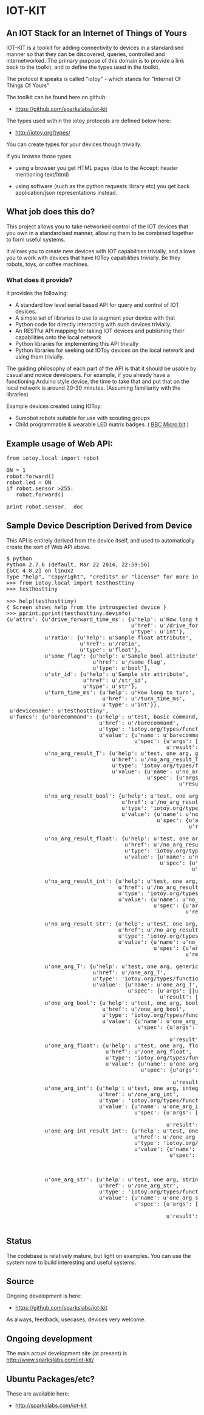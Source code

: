 # IOT-KIT
## An IOT Stack for an Internet of Things of Yours

IOT-KIT is a toolkit for adding connectivity to devices in a standardised
manner so that they can be discovered, queries, controlled and
internetworked.  The primary purpose of this domain is to provide a link
back to the toolkit, and to define the types used in the toolkit.

The protocol it speaks is called "iotoy" - which stands for "Internet Of
Things Of Yours"

The toolkit can be found here on github:

* <https://github.com/sparkslabs/iot-kit>

The types used within the iotoy protocols are defined below here:

* <http://iotoy.org/types/>

You can create types for your devices though trivially.

If you browse those types

* using a browser you get HTML pages (due to the Accept: header
  mentioning text/html)

* using software (such as the python requests library etc) you get
  back application/json representations instead.

## What job does this do?

This project allows you to take networked control of the IOT devices that
you own in a standardised manner, allowing them to be combined together to
form useful systems.

It allows you to create new devices with IOT capabilities trivially, and
allows you to work with devices that have IOToy capabilities trivially.
Be they robots, toys, or coffee machines.

### What does it provide?

It provides the following:

* A standard low level serial based API for query and control of IOT devices.
* A simple set of libraries to use to augment your device with that
* Python code for directly interacting with such devices trivially.
* An RESTful API mapping for taking IOT devices and publishing their
  capabilities onto the local network
* Python libraries for implementing this API trivially
* Python libraries for seeking out IOToy devices on the local network and
  using them trivially.

The guiding philosophy of each part of the API is that it should be usable
by casual and novice developers. For example, if you already have a functioning
Arduino style device, the time to take that and put that on the local network
is around 20-30 minutes. (Assuming familiarity with the libraries)

Example devices created using IOToy:

* Sumobot robots suitable for use with scouting groups
* Child programmable & wearable LED matrix badges. ( [BBC Micro:bit][MICROBIT] )

[MICROBIT]: http://www.bbc.co.uk/rd/blog/2015/07/prototyping-the-bbc-microbit


## Example usage of Web API:

<pre>
from iotoy.local import robot

ON = 1
robot.forward()
robot.led = ON
if robot.sensor >255:
   robot.forward()

print robot.sensor.__doc__
</pre>


## Sample Device Description Derived from Device

This API is entirely derived from the device itself, and used to automatically 
create the sort of Web API above.


<pre>
$ python
Python 2.7.6 (default, Mar 22 2014, 22:59:56) 
[GCC 4.8.2] on linux2
Type "help", "copyright", "credits" or "license" for more information.
>>> from iotoy.local import testhosttiny
>>> testhosttiny
<iotoy.discovery.testhosttiny object at 0x7f7add452350>
>>> help(testhosttiny)
{ Screen shows help from the introspected device }
>>> pprint.pprint(testhosttiny.devinfo)
{u'attrs': {u'drive_forward_time_ms': {u'help': u'How long to move forward',
                                       u'href': u'/drive_forward_time_ms',
                                       u'type': u'int'},
            u'ratio': {u'help': u'Sample float attribute',
                       u'href': u'/ratio',
                       u'type': u'float'},
            u'some_flag': {u'help': u'Sample bool attribute',
                           u'href': u'/some_flag',
                           u'type': u'bool'},
            u'str_id': {u'help': u'Sample str attribute',
                        u'href': u'/str_id',
                        u'type': u'str'},
            u'turn_time_ms': {u'help': u'How long to turn',
                              u'href': u'/turn_time_ms',
                              u'type': u'int'}},
 u'devicename': u'testhosttiny',
 u'funcs': {u'barecommand': {u'help': u'test, basic command, no arg/result',
                             u'href': u'/barecommand',
                             u'type': 'iotoy.org/types/function',
                             u'value': {u'name': u'barecommand',
                                        u'spec': {u'args': [],
                                                  u'result': []}}},
            u'no_arg_result_T': {u'help': u'test, one arg, generic type',
                                 u'href': u'/no_arg_result_T',
                                 u'type': 'iotoy.org/types/function',
                                 u'value': {u'name': u'no_arg_result_T',
                                            u'spec': {u'args': [],
                                                      u'result': [[u'result',
                                                                   u'T']]}}},
            u'no_arg_result_bool': {u'help': u'test, one arg, boolean',
                                    u'href': u'/no_arg_result_bool',
                                    u'type': 'iotoy.org/types/function',
                                    u'value': {u'name': u'no_arg_result_bool',
                                               u'spec': {u'args': [],
                                                         u'result': [[u'result',
                                                                      u'bool']]}}},
            u'no_arg_result_float': {u'help': u'test, one arg, float',
                                     u'href': u'/no_arg_result_float',
                                     u'type': 'iotoy.org/types/function',
                                     u'value': {u'name': u'no_arg_result_float',
                                                u'spec': {u'args': [],
                                                          u'result': [[u'result',
                                                                       u'float']]}}},
            u'no_arg_result_int': {u'help': u'test, one arg, integer',
                                   u'href': u'/no_arg_result_int',
                                   u'type': 'iotoy.org/types/function',
                                   u'value': {u'name': u'no_arg_result_int',
                                              u'spec': {u'args': [],
                                                        u'result': [[u'result',
                                                                     u'int']]}}},
            u'no_arg_result_str': {u'help': u'test, one arg, string',
                                   u'href': u'/no_arg_result_str',
                                   u'type': 'iotoy.org/types/function',
                                   u'value': {u'name': u'no_arg_result_str',
                                              u'spec': {u'args': [],
                                                        u'result': [[u'result',
                                                                     u'str']]}}},
            u'one_arg_T': {u'help': u'test, one arg, generic type',
                           u'href': u'/one_arg_T',
                           u'type': 'iotoy.org/types/function',
                           u'value': {u'name': u'one_arg_T',
                                      u'spec': {u'args': [[u'attr', u'T']],
                                                u'result': []}}},
            u'one_arg_bool': {u'help': u'test, one arg, boolean',
                              u'href': u'/one_arg_bool',
                              u'type': 'iotoy.org/types/function',
                              u'value': {u'name': u'one_arg_bool',
                                         u'spec': {u'args': [[u'myarg',
                                                              u'bool']],
                                                   u'result': []}}},
            u'one_arg_float': {u'help': u'test, one arg, float',
                               u'href': u'/one_arg_float',
                               u'type': 'iotoy.org/types/function',
                               u'value': {u'name': u'one_arg_float',
                                          u'spec': {u'args': [[u'myarg',
                                                               u'float']],
                                                    u'result': []}}},
            u'one_arg_int': {u'help': u'test, one arg, integer',
                             u'href': u'/one_arg_int',
                             u'type': 'iotoy.org/types/function',
                             u'value': {u'name': u'one_arg_int',
                                        u'spec': {u'args': [[u'myarg',
                                                             u'int']],
                                                  u'result': []}}},
            u'one_arg_int_result_int': {u'help': u'test, one arg, one result, both ints',
                                        u'href': u'/one_arg_int_result_int',
                                        u'type': 'iotoy.org/types/function',
                                        u'value': {u'name': u'one_arg_int_result_int',
                                                   u'spec': {u'args': [[u'myarg',
                                                                        u'int']],
                                                             u'result': [[u'result',
                                                                          u'int']]}}},
            u'one_arg_str': {u'help': u'test, one arg, string',
                             u'href': u'/one_arg_str',
                             u'type': 'iotoy.org/types/function',
                             u'value': {u'name': u'one_arg_str',
                                        u'spec': {u'args': [[u'myarg',
                                                             u'str']],
                                                  u'result': []}}}}}

</pre>



## Status

The codebase is relatively mature, but light on examples. You can use the system
now to build interesting and useful systems.


## Source

Ongoing development is here:

* <https://github.com/sparkslabs/iot-kit>

As always, feedback, usecases, devices very welcome.


## Ongoing development

The main actual development site (at present) is http://www.sparkslabs.com/iot-kit/


## Ubuntu Packages/etc?

These are available here:

* <http://sparkslabs.com/iot-kit>
